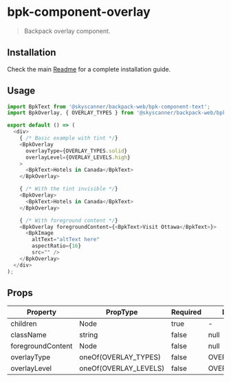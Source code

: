 # bpk-component-overlay

> Backpack overlay component.

## Installation

Check the main [Readme](https://github.com/skyscanner/backpack#usage) for a complete installation guide.

## Usage

```js
import BpkText from '@skyscanner/backpack-web/bpk-component-text';
import BpkOverlay, { OVERLAY_TYPES } from '@skyscanner/backpack-web/bpk-component-overlay';

export default () => (
  <div>
    { /* Basic example with tint */}
    <BpkOverlay 
      overlayType={OVERLAY_TYPES.solid} 
      overlayLevel={OVERLAY_LEVELS.high}
    >
      <BpkText>Hotels in Canada</BpkText>
    </BpkOverlay>

    { /* With the tint invisible */}
    <BpkOverlay>
      <BpkText>Hotels in Canada</BpkText>
    </BpkOverlay>

    { /* With foreground content */}
    <BpkOverlay foregroundContent={<BpkText>Visit Ottawa</BpkText>}>
      <BpkImage
        altText="altText here"
        aspectRatio={16}
        src="" />
    </BpkOverlay>
  </div>
);
```

## Props

| Property  | PropType | Required | Default Value |
| --------- | -------- | -------- | ------------- |
| children | Node | true | - |
| className | string | false | null |
| foregroundContent | Node | false | null |
| overlayType | oneOf(OVERLAY_TYPES) | false | OVERLAY_TYPES.solid |
| overlayLevel | oneOf(OVERLAY_LEVELS) | false | OVERLAY_LEVELS.low |
